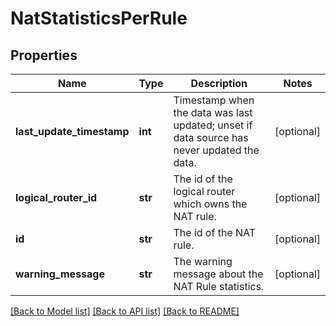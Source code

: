 # NatStatisticsPerRule

## Properties
Name | Type | Description | Notes
------------ | ------------- | ------------- | -------------
**last_update_timestamp** | **int** | Timestamp when the data was last updated; unset if data source has never updated the data. | [optional] 
**logical_router_id** | **str** | The id of the logical router which owns the NAT rule. | [optional] 
**id** | **str** | The id of the NAT rule. | [optional] 
**warning_message** | **str** | The warning message about the NAT Rule statistics. | [optional] 

[[Back to Model list]](../README.md#documentation-for-models) [[Back to API list]](../README.md#documentation-for-api-endpoints) [[Back to README]](../README.md)

